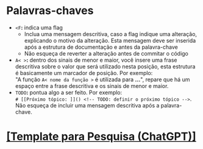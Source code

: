 # Palavras-chaves

- `<F`**:** indica uma flag
    + Inclua uma mensagem descritiva, caso a flag indique uma alteração, explicando o motivo da alteração. Esta mensagem deve ser inserida após a estrutura de documentação e antes da palavra-chave
    + Não esqueça de reverter a alteração antes de commitar o código
- `A< >`**:** dentro dos sinais de menor e maior, você insere uma frase descritiva sobre o valor que será utilizado nesta posição, esta estrutura é basicamente um marcador de posição. Por exemplo:  
    "A função `A< nome da função >` é utilizada para **...**", repare que há um espaço entre a frase descritiva e os sinais de menor e maior.
- `TODO`**:** pontua algo a ser feito. Por exemplo:  
    `# [[Próximo tópico: ]]() <!-- TODO: definir o próximo tópico -->`. Não esqueça de incluir uma mensagem descritiva após a palavra-chave.

# [[Template para Pesquisa (ChatGPT)]](./ChatGPT.md)